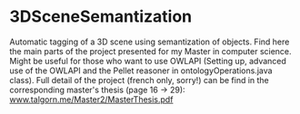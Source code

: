 # 3DSceneSemantization
Automatic tagging of a 3D scene using semantization of objects. Find here the main parts of the project presented for my Master in computer science. Might be useful for those who want to use OWLAPI (Setting up, advanced use of the OWLAPI and the Pellet reasoner in ontologyOperations.java class).
Full detail of the project (french only, sorry!) can be find in the corresponding master's thesis (page 16 -> 29):
www.talgorn.me/Master2/MasterThesis.pdf

